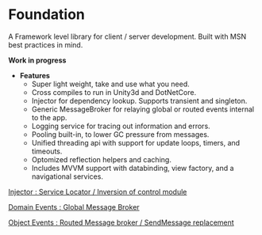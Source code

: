 # Foundation

A Framework level library for client / server development. Built with MSN best practices in mind.

**Work in progress**

- **Features**
  - Super light weight, take and use what you need.
  - Cross compiles to run in Unity3d and DotNetCore.
  - Injector for dependency lookup. Supports transient and singleton.
  - Generic MessageBroker for relaying global or routed events internal to the app.
  - Logging service for tracing out information and errors.
  - Pooling built-in, to lower GC pressure from messages.
  - Unified threading api with support for update loops, timers, and timeouts.
  - Optomized reflection helpers and caching.
  - Includes MVVM support with databinding, view factory, and a navigational services.


[Injector : Service Locator / Inversion of control module](Injector.md) 

[Domain Events : Global Message Broker](Injector.md) 

[Object Events : Routed Message broker / SendMessage replacement](Injector.md) 
